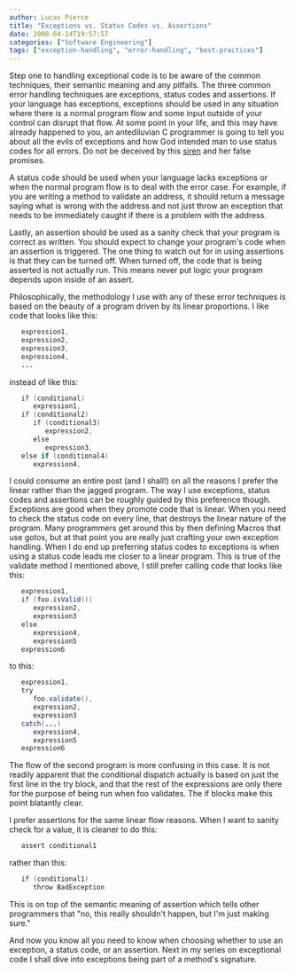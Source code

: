 ```yaml
---
author: Lucas Pierce
title: "Exceptions vs. Status Codes vs. Assertions"
date: 2008-04-14T19:57:57
categories: ["Software Engineering"]
tags: ["exception-handling", "error-handling", "best-practices"]
---
```


Step one to handling exceptional code is to be aware of the common techniques, their semantic meaning and any pitfalls. The three common error handling techniques are exceptions, status codes and assertions. If your language has exceptions, exceptions should be used in any situation where there is a normal program flow and some input outside of your control can disrupt that flow. At some point in your life, and this may have already happened to you, an antediluvian C programmer is going to tell you about all the evils of exceptions and how God intended man to use status codes for all errors. Do not be deceived by this [siren](http://www.joelonsoftware.com/items/2003/10/13.html) and her false promises.

A status code should be used when your language lacks exceptions or when the normal program flow is to deal with the error case. For example, if you are writing a method to validate an address, it should return a message saying what is wrong with the address and not just throw an exception that needs to be immediately caught if there is a problem with the address.

Lastly, an assertion should be used as a sanity check that your program is correct as written. You should expect to change your program's code when an assertion is triggered. The one thing to watch out for in using assertions is that they can be turned off. When turned off, the code that is being asserted is not actually run. This means never put logic your program depends upon inside of an assert.

Philosophically, the methodology I use with any of these error techniques is based on the beauty of a program driven by its linear proportions. I like code that looks like this:

```java
   expression1,  
   expression2,  
   expression3,  
   expression4,  
   ...
```

instead of like this:

```java
   if (conditional)  
      expression1,  
   if (conditional2)  
      if (conditional3)  
         expression2,  
      else  
         expression3,  
   else if (conditional4)  
      expression4,
```

I could consume an entire post (and I shall!) on all the reasons I prefer the linear rather than the jagged program. The way I use exceptions, status codes and assertions can be roughly guided by this preference though. Exceptions are good when they promote code that is linear. When you need to check the status code on every line, that destroys the linear nature of the program. Many programmers get around this by then defining Macros that use gotos, but at that point you are really just crafting your own exception handling. When I do end up preferring status codes to exceptions is when using a status code leads me closer to a linear program. This is true of the validate method I mentioned above, I still prefer calling code that looks like this:

```java
   expression1,  
   if (foo.isValid())  
      expression2,  
      expression3  
   else  
      expression4,  
      expression5  
   expression6
```

to this:

```java
   expression1,  
   try  
      foo.validate(),  
      expression2,  
      expression3  
   catch(...)  
      expression4,  
      expression5  
   expression6
```

The flow of the second program is more confusing in this case. It is not readily apparent that the conditional dispatch actually is based on just the first line in the try block, and that the rest of the expressions are only there for the purpose of being run when foo validates. The if blocks make this point blatantly clear.

I prefer assertions for the same linear flow reasons. When I want to sanity check for a value, it is cleaner to do this:

```java
   assert conditional1
```

rather than this:

```java
   if (conditional1)  
      throw BadException
```

This is on top of the semantic meaning of assertion which tells other programmers that "no, this really shouldn't happen, but I'm just making sure."

And now you know all you need to know when choosing whether to use an exception, a status code, or an assertion. Next in my series on exceptional code I shall dive into exceptions being part of a method's signature.

